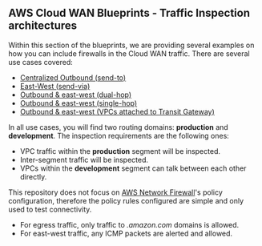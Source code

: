 
## AWS Cloud WAN Blueprints - Traffic Inspection architectures

Within this section of the blueprints, we are providing several examples on how you can include firewalls in the Cloud WAN traffic. There are several use cases covered:

- [Centralized Outbound (send-to)](./1-centralized_outbound/)
- [East-West (send-via)]()
- [Outbound & east-west (dual-hop)]()
- [Outbound & east-west (single-hop)]()
- [Outbound & east-west (VPCs attached to Transit Gateway)]()

In all use cases, you will find two routing domains: **production** and **development**. The inspection requirements are the following ones:

* VPC traffic within the **production** segment will be inspected.
* Inter-segment traffic will be inspected.
* VPCs within the **development** segment can talk between each other directly.

This repository does not focus on [AWS Network Firewall](https://aws.amazon.com/network-firewall/)'s policy configuration, therefore the policy rules configured are simple and only used to test connectivity.

* For egress traffic, only traffic to *.amazon.com* domains is allowed.
* For east-west traffic, any ICMP packets are alerted and allowed.


<!-- ### East/West traffic (Dual-hop). Spoke VPCs attached to AWS Transit Gateway

In this use case, you have two sets of Inspection VPCs: the ones attached to AWS Cloud WAN are used for inter-Region traffic, while the ones attached to AWS Transit Gateway are used for intra-Region traffic.

* If you are using AWS Network Firewall as firewall solution, the use of different Inspection VPCs means duplicating the firewall resources.
  * If you don't want this duplication of resources (extra cost or managament), you can also have only 1 Inspection VPC attached to both Cloud WAN and Transit Gateway. This pattern will require more specific route when configuring the VPC routes pointing back to the network - *local* routes via Transit Gateway, *cross-Region* routes to Cloud WAN.
* If you are using another firewall solution behind [Gateway Load Balancer](https://aws.amazon.com/elasticloadbalancing/gateway-load-balancer/) (GWLB), you can place GWLB endpoints in several VPCs pointing to the same GWLB. This means that, although you have two different VPCs to simplify the routing, you are not duplicating the number of firewall resources.

The following resources are created:

* In each AWS Region, the spoke VPCs are attached to a Transit Gateway. Four TGW route tables are created:
  * The spoke VPCs of the production routing domain are associated to the *production* route table.
  * The spoke VPCs of the development routing domain are associated and propagate their routes to the *development* route table.
  * A third route table (*prod_routes*) is created to inject the production spoke VPCs to Cloud WAN. This enables Cloud WAN to learn the production VPCs CIDRs to create the corresponding routes when configuring the Service Insertion *send-via* actions.
  * The Inspection VPC attachment to the Transit Gateway is associated to a fourth route table (*post_inspection*), for the delivery of the intra-Region inspected traffic.
* Each Transit Gateway is peered with Cloud WAN.
* Two static routes (0.0.0.0/0 & ::/0) in both the *production* and *development* TGW route tables pointing to the Inspection VPC TGW attachment, to enable intra-Region inspection. You can also use more specific routing (either a supernet or a [managed prefix list](https://docs.aws.amazon.com/vpc/latest/userguide/managed-prefix-lists.html) containing all the VPC CIDRs in the Region)
* The Cloud WAN policy configures the following:
  * 1 [segment](https://docs.aws.amazon.com/network-manager/latest/cloudwan/cloudwan-policy-segments.html) per routing domain - *production* (isolated) and *development*. Core Network's policy includes an attachment policy rule that associates each Transit Gateway route table attachment to the corresponding segment if the attachment contains the following tag: *domain={segment_name}*. In the example, the *production* and *prod_routes* TGW route table are associated to the *production* segment, and the *development* route table is associated to the *development* segment.
  * 1 [network function group](https://docs.aws.amazon.com/network-manager/latest/cloudwan/cloudwan-policy-network-function-groups.html) (NFG) for the inspection VPCs. Core Network's policy includes an attachment policy rule that associates the inspection VPC to the NFG if the attachment includes the following tag: *inspection=true*.
  * **Service Insertion rules**:
    * Two [send-via](https://docs.aws.amazon.com/network-manager/latest/cloudwan/cloudwan-policy-service-insertion.html#:~:text=north%2Dsouth%20traffic.-,Send%20via,-%E2%80%94%20Traffic%20flows%20east) actions to inspect the traffic between VPCs in the *production* segment, and between the *production* and *development* segments.
    * With the send-via action, you will see in the TGWs a path to connect VPCs within the same routing domain (*production* via inspection, *development* direct path) and within different routing domains in different Regions (via inspection). However, routes between segments in the same Region (via inspection) won't be propagated. **That's why we need a dedicated Inspection VPC attached to the Transit Gateway to enable intra-Region traffic.**

![East-West-DualHop](../../images/east_west_tgw_spokeVpcs_dualhop.png)

```json
{
  "version": "2021.12",
  "core-network-configuration": {
    "asn-ranges": [
      "64520-65525"
    ],
    "edge-locations": [
      {
        "location": "eu-west-1"
      },
      {
        "location": "us-east-1"
      },
      {
        "location": "ap-southeast-2"
      }
    ],
    "vpn-ecmp-support": false
  },
  "segments": [
    {
      "isolate-attachments": false,
      "name": "development",
      "require-attachment-acceptance": false
    },
    {
      "isolate-attachments": true,
      "name": "production",
      "require-attachment-acceptance": false
    }
  ],
  "network-function-groups": [
    {
      "name": "inspectionVpcs",
      "require-attachment-acceptance": false
    }
  ],
  "segment-actions": [
    {
      "action": "send-via",
      "mode": "dual-hop",
      "segment": "production",
      "via": {
        "network-function-groups": [
          "inspectionVpcs"
        ]
      },
      "when-sent-to": {
        "segments": [
          "development"
        ]
      }
    },
    {
      "action": "send-via",
      "mode": "dual-hop",
      "segment": "production",
      "via": {
        "network-function-groups": [
          "inspectionVpcs"
        ]
      },
      "when-sent-to": {
        "segments": "production"
      }
    }
  ],
  "attachment-policies": [
    {
      "action": {
        "add-to-network-function-group": "inspectionVpcs"
      },
      "condition-logic": "or",
      "conditions": [
        {
          "key": "inspection",
          "operator": "equals",
          "type": "tag-value",
          "value": "true"
        }
      ],
      "rule-number": 100
    },
    {
      "action": {
        "association-method": "tag",
        "tag-value-of-key": "domain"
      },
      "condition-logic": "or",
      "conditions": [
        {
          "key": "domain",
          "type": "tag-exists"
        }
      ],
      "rule-number": 200
    }
  ]
}
```

### East/West traffic (Single-hop). Spoke VPCs attached to AWS Transit Gateway

The following resources are created:

* In each AWS Region, the spoke VPCs are attached to a Transit Gateway. Three TGW route tables are created:
  * The spoke VPCs of the production routing domain are associated to the **production* route table.
  * The spoke VPCs of the development routing domain are associated and propagate their routes to the *development* route table.
  * A third route table (*prod_routes*) is created to inject the production spoke VPCs to Cloud WAN. This enables Cloud WAN to learn the production VPCs CIDRs to create the corresponding routes when configuring the Service Insertion actions.
* Each Transit Gateway is peered with Cloud WAN.
* The Cloud WAN policy configures the following:
  * 1 [segment](https://docs.aws.amazon.com/network-manager/latest/cloudwan/cloudwan-policy-segments.html) per routing domain - *production* (isolated) and *development*. Core Network's policy includes an attachment policy rule that associates each Transit Gateway route table attachment to the corresponding segment if the attachment contains the following tag: *domain={segment_name}*. In the example, the *production* and *prod_routes* TGW route table are associated to the *production* segment, and the *development* route table is associated to the *development* segment.
  * 1 [network function group](https://docs.aws.amazon.com/network-manager/latest/cloudwan/cloudwan-policy-network-function-groups.html) (NFG) for the inspection VPCs. Core Network's policy includes an attachment policy rule that associates the inspection VPC to the NFG if the attachment includes the following tag: *inspection=true*.
  * **Service Insertion rules**:
    * One [send-via](https://docs.aws.amazon.com/network-manager/latest/cloudwan/cloudwan-policy-service-insertion.html#:~:text=north%2Dsouth%20traffic.-,Send%20via,-%E2%80%94%20Traffic%20flows%20east) action to inspect the traffic between VPCs in the *production* segment, and between the *production* and *development* segments.
    * With only the send-via action, you will see in the TGWs a path to connect VPCs within the same routing domain (*production* via inspection, *development* direct path) and within different routing domains in different Regions (via inspection). However, routes between segments in the same Region (via inspection) won't be propagated.
    * To allow intra-Region communication, two [send-to](https://docs.aws.amazon.com/network-manager/latest/cloudwan/cloudwan-policy-service-insertion.html#:~:text=insertion%2Denabled%20segment.-,Send%20to,-%E2%80%94%20Traffic%20flows%20north) actions are created to send the default traffic (0.0.0.0/0 and ::/0) to the inspection VPCs.

![East-West-SingleHop](../../images/east_west_tgw_spokeVpcs_singlehop.png)

```json
{
  "version": "2021.12",
  "core-network-configuration": {
    "vpn-ecmp-support": true,
    "asn-ranges": [
      "64520-65525"
    ],
    "edge-locations": [
      {
        "location": "eu-west-1"
      },
      {
        "location": "us-east-1"
      },
      {
        "location": "ap-southeast-2"
      }
    ]
  },
  "segments": [
    {
      "name": "production",
      "require-attachment-acceptance": false,
      "isolate-attachments": true
    },
    {
      "name": "development",
      "require-attachment-acceptance": false
    }
  ],
  "network-function-groups": [
    {
      "name": "inspectionVpcs",
      "require-attachment-acceptance": false
    }
  ],
  "segment-actions": [
    {
      "action": "send-to",
      "segment": "production",
      "via": {
        "network-function-groups": [
          "inspectionVpcs"
        ]
      }
    },
    {
      "action": "send-to",
      "segment": "development",
      "via": {
        "network-function-groups": [
          "inspectionVpcs"
        ]
      }
    },
    {
      "action": "send-via",
      "segment": "production",
      "mode": "single-hop",
      "when-sent-to": {
        "segments": "*"
      },
      "via": {
        "network-function-groups": [
          "inspectionVpcs"
        ],
        "with-edge-overrides": [
          {
            "edge-sets": [
              [
                "us-east-1",
                "eu-west-1"
              ]
            ],
            "use-edge-location": "us-east-1"
          },
          {
            "edge-sets": [
              [
                "us-east-1",
                "ap-southeast-2"
              ]
            ],
            "use-edge-location": "us-east-1"
          },
          {
            "edge-sets": [
              [
                "ap-southeast-2",
                "eu-west-1"
              ]
            ],
            "use-edge-location": "eu-west-1"
          }
        ]
      }
    }
  ],
  "attachment-policies": [
    {
      "rule-number": 100,
      "condition-logic": "or",
      "conditions": [
        {
          "type": "tag-value",
          "operator": "equals",
          "key": "inspection",
          "value": "true"
        }
      ],
      "action": {
        "add-to-network-function-group": "inspectionVpcs"
      }
    },
    {
      "rule-number": 200,
      "condition-logic": "or",
      "conditions": [
        {
          "type": "tag-exists",
          "key": "domain"
        }
      ],
      "action": {
        "association-method": "tag",
        "tag-value-of-key": "domain"
      }
    }
  ]
} -->
